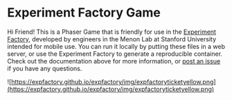 # Experiment Factory Game

Hi Friend! This is a Phaser Game that is friendly for use in the [Experiment Factory](https://expfactory.github.io/expfactory), developed by engineers in the Menon Lab at Stanford University intended for mobile use. You can run it locally by putting these files in a web server, or use the Experiment Factory to generate a reproducible container. Check out the documentation above for more information, or [post an issue](https://www.github.com/expfactory/expfactory/issues) if you have any questions.

![https://expfactory.github.io/expfactory/img/expfactoryticketyellow.png](https://expfactory.github.io/expfactory/img/expfactoryticketyellow.png)
